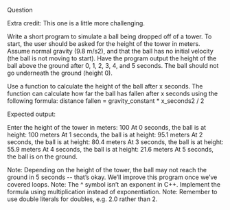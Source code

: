 Question 

Extra credit: This one is a little more challenging.

Write a short program to simulate a ball being dropped off of a tower. To start, the user should be asked for the height of the tower in meters. Assume normal gravity (9.8 m/s2), and that the ball has no initial velocity (the ball is not moving to start). Have the program output the height of the ball above the ground after 0, 1, 2, 3, 4, and 5 seconds. The ball should not go underneath the ground (height 0).

Use a function to calculate the height of the ball after x seconds. The function can calculate how far the ball has fallen after x seconds using the following formula: distance fallen = gravity_constant * x_seconds2 / 2

Expected output:

Enter the height of the tower in meters: 100
At 0 seconds, the ball is at height: 100 meters
At 1 seconds, the ball is at height: 95.1 meters
At 2 seconds, the ball is at height: 80.4 meters
At 3 seconds, the ball is at height: 55.9 meters
At 4 seconds, the ball is at height: 21.6 meters
At 5 seconds, the ball is on the ground.

Note: Depending on the height of the tower, the ball may not reach the ground in 5 seconds -- that’s okay. We’ll improve this program once we’ve covered loops.
Note: The ^ symbol isn’t an exponent in C++. Implement the formula using multiplication instead of exponentiation.
Note: Remember to use double literals for doubles, e.g. 2.0 rather than 2.